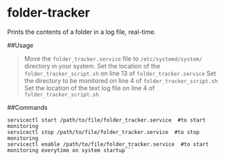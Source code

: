 # folder-tracker
Prints the contents of a folder in a log file, real-time.

##Usage
>Move the `folder_tracker.service` file to `/etc/systemd/system/` directory in your system.
>Set the location of the `folder_tracker_script.sh` on line 13 of `folder_tracker.service`
>Set the directory to be monitored on line 4 of `folder_tracker_script.sh`
>Set the location of the text log file on line 4 of `folder_tracker_script.sh`

##Commands
```chmod +x /path/to/file/folder_tracker_script.sh
servicectl start /path/to/file/folder_tracker.service  #to start monitoring
servicectl stop /path/to/file/folder_tracker.service  #to stop monitoring
servicectl enable /path/to/file/folder_tracker.service  #to start monitoring everytime on system startup```
